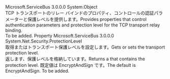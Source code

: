 <Type Name="TcpRelayTransportSecurity" FullName="Microsoft.ServiceBus.TcpRelayTransportSecurity">
  <TypeSignature Language="C#" Value="public sealed class TcpRelayTransportSecurity" />
  <TypeSignature Language="ILAsm" Value=".class public auto ansi sealed beforefieldinit TcpRelayTransportSecurity extends System.Object" />
  <TypeSignature Language="DocId" Value="T:Microsoft.ServiceBus.TcpRelayTransportSecurity" />
  <TypeSignature Language="VB.NET" Value="Public NotInheritable Class TcpRelayTransportSecurity" />
  <TypeSignature Language="F#" Value="type TcpRelayTransportSecurity = class" />
  <AssemblyInfo>
    <AssemblyName>Microsoft.ServiceBus</AssemblyName>
    <AssemblyVersion>3.0.0.0</AssemblyVersion>
  </AssemblyInfo>
  <Base>
    <BaseTypeName>System.Object</BaseTypeName>
  </Base>
  <Interfaces />
  <Docs>
    <summary><span data-ttu-id="00f98-101">TCP トランスポートのリレー バインドのプロパティ、コントロールの認証パラメーターと保護レベルを提供します。</span><span class="sxs-lookup"><span data-stu-id="00f98-101">Provides properties that control authentication parameters and protection level for the TCP transport relay binding.</span></span> </summary>
    <remarks>To be added.</remarks>
  </Docs>
  <Members>
    <Member MemberName="ProtectionLevel">
      <MemberSignature Language="C#" Value="public System.Net.Security.ProtectionLevel ProtectionLevel { get; set; }" />
      <MemberSignature Language="ILAsm" Value=".property instance valuetype System.Net.Security.ProtectionLevel ProtectionLevel" />
      <MemberSignature Language="DocId" Value="P:Microsoft.ServiceBus.TcpRelayTransportSecurity.ProtectionLevel" />
      <MemberSignature Language="VB.NET" Value="Public Property ProtectionLevel As ProtectionLevel" />
      <MemberSignature Language="F#" Value="member this.ProtectionLevel : System.Net.Security.ProtectionLevel with get, set" Usage="Microsoft.ServiceBus.TcpRelayTransportSecurity.ProtectionLevel" />
      <MemberType>Property</MemberType>
      <AssemblyInfo>
        <AssemblyName>Microsoft.ServiceBus</AssemblyName>
        <AssemblyVersion>3.0.0.0</AssemblyVersion>
      </AssemblyInfo>
      <ReturnValue>
        <ReturnType>System.Net.Security.ProtectionLevel</ReturnType>
      </ReturnValue>
      <Docs>
        <summary><span data-ttu-id="00f98-102">取得またはトランスポート保護レベルを設定します。</span><span class="sxs-lookup"><span data-stu-id="00f98-102">Gets or sets the transport protection level.</span></span> </summary>
        <value><span data-ttu-id="00f98-103">返します、<see cref="T:System.Net.Security.ProtectionLevel" />保護レベルを格納しています。</span><span class="sxs-lookup"><span data-stu-id="00f98-103">Returns a <see cref="T:System.Net.Security.ProtectionLevel" /> that contains the protection level.</span></span> <span data-ttu-id="00f98-104">既定値は EncryptAndSign です。</span><span class="sxs-lookup"><span data-stu-id="00f98-104">The default is EncryptAndSign.</span></span></value>
        <remarks>To be added.</remarks>
      </Docs>
    </Member>
  </Members>
</Type>